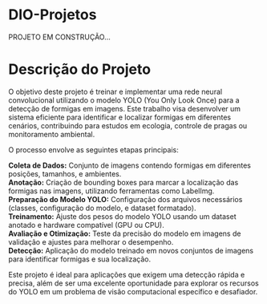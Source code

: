 # DIO-Projetos

PROJETO EM CONSTRUÇÃO...



# Descrição do Projeto
O objetivo deste projeto é treinar e implementar uma rede neural convolucional utilizando o modelo YOLO (You Only Look Once) para a detecção de formigas em imagens. Este trabalho visa desenvolver um sistema eficiente para identificar e localizar formigas em diferentes cenários, contribuindo para estudos em ecologia, controle de pragas ou monitoramento ambiental.

O processo envolve as seguintes etapas principais:

**Coleta de Dados:** Conjunto de imagens contendo formigas em diferentes posições, tamanhos, e ambientes. </br>
**Anotação:** Criação de bounding boxes para marcar a localização das formigas nas imagens, utilizando ferramentas como LabelImg.</br>
**Preparação do Modelo YOLO:** Configuração dos arquivos necessários (classes, configuração do modelo, e dataset formatado).</br>
**Treinamento:** Ajuste dos pesos do modelo YOLO usando um dataset anotado e hardware compatível (GPU ou CPU).</br>
**Avaliação e Otimização:** Teste da precisão do modelo em imagens de validação e ajustes para melhorar o desempenho.</br>
**Detecção:** Aplicação do modelo treinado em novos conjuntos de imagens para identificar formigas e sua localização.</br>

Este projeto é ideal para aplicações que exigem uma detecção rápida e precisa, além de ser uma excelente oportunidade para explorar os recursos do YOLO em um problema de visão computacional específico e desafiador.

